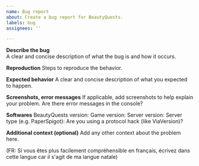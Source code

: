 ```yaml
---
name: Bug report
about: Create a bug report for BeautyQuests.
labels: bug
assignees: ''

---
```


**Describe the bug**	
A clear and concise description of what the bug is and how it occurs.

**Reproduction**
Steps to reproduce the behavior.

**Expected behavior**
A clear and concise description of what you expected to happen.

**Screenshots, error messages**
If applicable, add screenshots to help explain your problem.
Are there error messages in the console?

**Softwares**
BeautyQuests version:
Game version:
Server version:
Server type (e.g. PaperSpigot):
Are you using a protocol hack (like ViaVersion)?

**Additional context (optional)**
Add any other context about the problem here.


(FR: Si vous êtes plus facilement compréhensible en français, écrivez dans cette langue car il s'agit de ma langue natale)